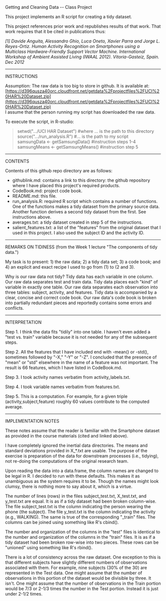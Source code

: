 Getting and Cleaning Data -- Class Project

This project implements an R script for creating a tidy dataset.

This project references prior work and republishes results of that work. That work requires that it be cited in publications thus:

*[1] Davide Anguita, Alessandro Ghio, Luca Oneto, Xavier Parra and Jorge L. Reyes-Ortiz. Human Activity Recognition on Smartphones using a Multiclass Hardware-Friendly Support Vector Machine. International Workshop of Ambient Assisted Living (IWAAL 2012). Vitoria-Gasteiz, Spain. Dec 2012*

----------

INSTRUCTIONS

Assumption: The raw data is too big to store in github. It is available at:  
[https://d396qusza40orc.cloudfront.net/getdata%2Fprojectfiles%2FUCI%20HAR%20Dataset.zip](https://d396qusza40orc.cloudfront.net/getdata%2Fprojectfiles%2FUCI%20HAR%20Dataset.zip)  
I assume that the person running my script has downloaded the raw data. 

To execute the script, in R-studio:
> setwd(".../UCI HAR Dataset") #where ... is the path to this directory  
> source(".../run_analysis.R") #... is the path to my script  
> samsungData <- getSamsungData() #instruction steps 1-4  
> samsungMeans <- getSamsungMeans() #instruction step 5

----------

CONTENTS

Contents of this github repo directory are as follows:


- githublink.md: contains a link to this directory: the github repository where I have placed this project's required products.
- CodeBook.md: project code book.
- README.md: this file.
- run_analysis.R: required R script which contains a number of functions. One of the functions makes a tidy dataset from the primary source data. Another function derives a second tidy dataset from the first. See instructions above.
- averages.txt: a tidy dataset created in step 5 of the instructions.
- salient_features.txt: a list of the "features" from the original dataset that I used in this project. I also used the subject ID and the activity ID.

----------
REMARKS ON TIDINESS (from the Week 1 lecture "The components of tidy data.")

My task is to present: 1) the raw data; 2) a tidy data set; 3) a code book; and 4) an explicit and exact recipe I used to go from (1) to (2 and 3).

Why is our raw data not tidy? Tidy data has each variable in one column. Our raw data separates test and train data. Tidy data places each "kind" of variable in exactly one table. Our raw data separates each observation into three tables: subject, activity, and features. Tidy data is accompanied by a clear, concise and correct code book. Our raw data's code book is broken into partially redundant pieces and reportedly contains some errors and conflicts.

----------

INTERPRETATION

Step 1.  I think the data fits "tidily" into one table. I haven't even added a "test vs. train" variable because it is not needed for any of the subsequent steps.

Step 2. All the features that I have included end with -mean() or -std(), sometimes followed by "-X," "-Y" or "-Z". I concluded that the presence of "mean" or "std" elsewhere in the name of a feature was not important. The result is 66 features, which I have listed in CodeBook.md.

Step 3. I took activity names verbatim from activity_labels.txt.

Step 4. I took variable names verbatim from features.txt.

Step 5. This is a computation. For example, for a given triple (activity,subject,feature) roughly 60 values contribute to the computed average. 

----------

IMPLEMENTATION NOTES

These notes assume that the reader is familiar with the Smartphone dataset as provided in the course materials (cited and linked above).

I have completely ignored the inertial data directories. The means and standard deviations provided in X_*.txt are usable. The purpose of the exercise is preparation of the data for downstream processes (i.e., tidying), not re-doing the computations of the original research team.

Upon reading the data into a data.frame, the column names are changed to be legal in R. I decided to run with these defaults. This makes it as unambiguous as the system requires it to be. Though the names might look clumsy, there is nothing more to say about it, which is a virtue.

The number of lines (rows) in the files subject_test.txt, X_test.txt, and y_test.txt are equal. It is as if a tidy dataset had been broken column-wise. The file subject_test.txt is the column indicating the person wearing the phone (the subject). The file y_test.txt is the column indicating the activity (e.g., WALKING). The same is true of the corresponding "_train" files. The columns can be joined using something like R's cbind().

The number and organization of the columns in the "test" files is identical to the number and organization of the columns in the "train" files. It is as if a tidy dataset had been broken row-wise into two pieces. These rows can be "unioned" using something like R's rbind().

There is a lot of consistency across the raw dataset. One exception to this is that different subjects have slightly different numbers of observations associated with them. For example, nine subjects (30% of the 30) are represented in the Test data. One might assume that the number of observations in this portion of the dataset would be divisible by three. It isn't. One might assume that the number of observations in the Train portion would be 7/3 or 2-1/3 times the number in the Test portion. Instead it is just under 2-1/2 times.
